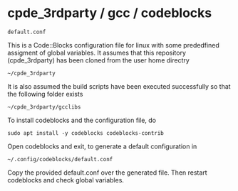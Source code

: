 # cpde_3rdparty / gcc / codeblocks

    default.conf

This is a Code::Blocks configuration file for linux with some prededfined assigment of global variables. It assumes that this repository (cpde_3rdparty) has been cloned from the user home directry

    ~/cpde_3rdparty
    
It is also assumed the build scripts have been executed successfully so that the following folder exists

    ~/cpde_3rdparty/gcclibs
    
To install codeblocks and the configuration file, do

    sudo apt install -y codeblocks codeblocks-contrib
    
Open codeblocks and exit, to generate a default configuration in

    ~/.config/codeblocks/default.conf
    
Copy the provided default.conf over the generated file. Then restart codeblocks and check global variables.
